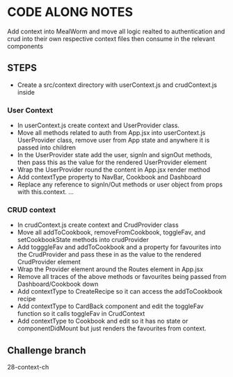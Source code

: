 # CODE ALONG NOTES

Add context into MealWorm and move all logic realted to authentication and crud into their own respective context files then consume in the relevant components

## STEPS

- Create a src/context directory with userContext.js and crudContext.js inside

### User Context

- In userContext.js create context and UserProvider class.
- Move all methods related to auth from App.jsx into userContext.js UserProvider class, remove user from App state and anywhere it is passed into children
- In the UserProvider state add the user, signIn and signOut methods, then pass this as the value for the rendered UserProvider element
- Wrap the UserProvider round the content in App.jsx render method
- Add contextType property to NavBar, Cookbook and Dashboard
- Replace any reference to signIn/Out methods or user object from props with this.context. ...

### CRUD context

- In crudContext.js create context and CrudProvider class
- Move all addToCookbook, removeFromCookbook, toggleFav, and setCookbookState methods into crudProvider
- Add togggleFav and addToCookbook and a property for favourites into the CrudProvider and pass these in as the value to the rendered CrudProvider element
- Wrap the Provider element around the Routes element in App.jsx
- Remove all traces of the above methods or favourites being passed from Dashboard/Cookbook down
- Add contextType to CreateRecipe so it can access the addToCookbook recipe
- Add contextType to CardBack component and edit the toggleFav function so it calls toggleFav in CrudContext
- Add contextType to Cookbook and edit so it has no state or componentDidMount but just renders the favourites from context.

## Challenge branch

28-context-ch

